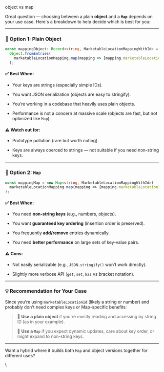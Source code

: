 


object vs map

Great question — choosing between a plain **object** and a **`Map`** depends on your use case. Here's a breakdown to help decide which is best for you:

---

### 🔹 **Option 1: Plain Object**

```ts
const mappingObject: Record<string, MarketableLocationMappingWithId> = 
  Object.fromEntries(
    marketableLocationMapping.map(mapping => [mapping.marketableLocationId, mapping])
  );
```

#### ✅ Best When:

- Your keys are strings (especially simple IDs).
    
- You want JSON serialization (objects are easy to stringify).
    
- You’re working in a codebase that heavily uses plain objects.
    
- Performance is not a concern at massive scale (objects are fast, but not optimized like `Map`).
    

#### ⚠️ Watch out for:

- Prototype pollution (rare but worth noting).
    
- Keys are always coerced to strings — not suitable if you need non-string keys.
    

---

### 🔸 **Option 2: `Map`**

```ts
const mappingMap = new Map<string, MarketableLocationMappingWithId>(
  marketableLocationMapping.map(mapping => [mapping.marketableLocationId, mapping])
);
```

#### ✅ Best When:

- You need **non-string keys** (e.g., numbers, objects).
    
- You want **guaranteed key ordering** (insertion order is preserved).
    
- You frequently **add/remove** entries dynamically.
    
- You need **better performance** on large sets of key-value pairs.
    

#### ⚠️ Cons:

- Not easily serializable (e.g., `JSON.stringify()` won’t work directly).
    
- Slightly more verbose API (`get`, `set`, `has` vs bracket notation).
    

---

### 💡 Recommendation for Your Case

Since you're using `marketableLocationId` (likely a string or number) and probably don't need complex keys or Map-specific benefits:

> 🔷 **Use a plain object** if you're mostly reading and accessing by string ID (as in your example).
> 
> 🔸 **Use a `Map`** if you expect dynamic updates, care about key order, or might expand to non-string keys.

---

Want a hybrid where it builds both `Map` and object versions together for different uses?

\